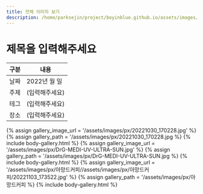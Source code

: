 ```yaml
---
title: 전체 이미지 보기
description: /home/parksejin/project/boyinblue.github.io/assets/images/px
---
```



제목을 입력해주세요
===


|구분|내용|
|---|---|
|날짜|2022년 월 일|
|주제|(입력해주세요)|
|테그|(입력해주세요)|
|장소|(입력해주세요)|


{% assign gallery_image_url = '/assets/images/px/20221030_170228.jpg' %}
{% assign gallery_path = '/assets/images/px/20221030_170228.jpg %}
{% include body-gallery.html %}
{% assign gallery_image_url = '/assets/images/px/DrG-MEDI-UV-ULTRA-SUN.jpg' %}
{% assign gallery_path = '/assets/images/px/DrG-MEDI-UV-ULTRA-SUN.jpg %}
{% include body-gallery.html %}
{% assign gallery_image_url = '/assets/images/px/아망드커피//assets/images/px/아망드커피/20221103_173522.jpg' %}
{% assign gallery_path = '/assets/images/px/아망드커피 %}
{% include body-gallery.html %}
